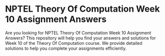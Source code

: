 # NPTEL Theory Of Computation Week 10 Assignment Answers

Are you looking for NPTEL Theory Of Computation Week 10 Assignment Answers? This repository will help you find your answers and solutions for Week 10 of the Theory Of Computation course. We provide detailed solutions to help you complete your assignments efficiently.
